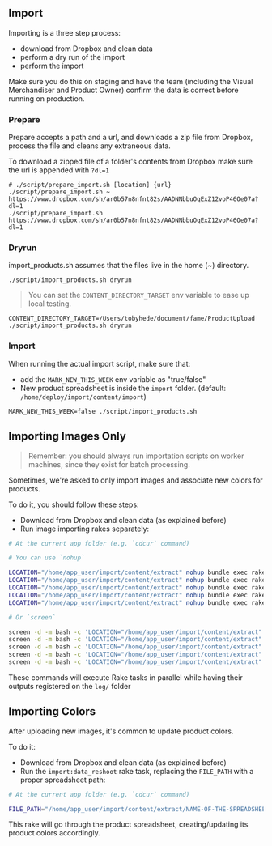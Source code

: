 ## Import

Importing is a three step process:

- download from Dropbox and clean data
- perform a dry run of the import
- perform the import

Make sure you do this on staging and have the team (including the Visual Merchandiser and Product Owner) confirm the data is correct before running on production.

### Prepare

Prepare accepts a path and a url, and downloads a zip file from Dropbox, process the file and cleans any extraneous data.

To download a zipped file of a folder's contents from Dropbox make sure the url is appended with `?dl=1`


```
# ./script/prepare_import.sh [location] {url}
./script/prepare_import.sh ~ https://www.dropbox.com/sh/ar0b57n8nfnt82s/AADNNbbuOqExZ12voP46Oe07a?dl=1
./script/prepare_import.sh https://www.dropbox.com/sh/ar0b57n8nfnt82s/AADNNbbuOqExZ12voP46Oe07a?dl=1
```

### Dryrun

import_products.sh assumes that the files live in the home (~) directory.

```
./script/import_products.sh dryrun
```

> You can set the `CONTENT_DIRECTORY_TARGET` env variable to ease up local testing.

```shell
CONTENT_DIRECTORY_TARGET=/Users/tobyhede/document/fame/ProductUpload ./script/import_products.sh dryrun
```

### Import

When running the actual import script, make sure that:

- add the `MARK_NEW_THIS_WEEK` env variable as "true/false"
- New product spreadsheet is inside the `import` folder. (default: `/home/deploy/import/content/import`)

```
MARK_NEW_THIS_WEEK=false ./script/import_products.sh
```

## Importing Images Only

> Remember: you should always run importation scripts on worker machines, since they exist for batch processing.

Sometimes, we're asked to only import images and associate new colors for products.

To do it, you should follow these steps:

- Download from Dropbox and clean data (as explained before)
- Run image importing rakes separately:

```bash
# At the current app folder (e.g. `cdcur` command)

# You can use `nohup`

LOCATION="/home/app_user/import/content/extract" nohup bundle exec rake import:product:images > log/products_import.log &
LOCATION="/home/app_user/import/content/extract" nohup bundle exec rake import:customization:images > log/customizations_import.log &
LOCATION="/home/app_user/import/content/extract" nohup bundle exec rake import:moodboard:images > log/moodboards_import.log &
LOCATION="/home/app_user/import/content/extract" nohup bundle exec rake import:song:images > log/songs_import.log &
LOCATION="/home/app_user/import/content/extract" nohup bundle exec rake import:render3d:images > log/render3d_import.log &

# Or `screen`

screen -d -m bash -c 'LOCATION="/home/app_user/import/content/extract" bundle exec rake import:product:images'
screen -d -m bash -c 'LOCATION="/home/app_user/import/content/extract" bundle exec rake import:customization:images'
screen -d -m bash -c 'LOCATION="/home/app_user/import/content/extract" bundle exec rake import:moodboard:images'
screen -d -m bash -c 'LOCATION="/home/app_user/import/content/extract" bundle exec rake import:song:images'
screen -d -m bash -c 'LOCATION="/home/app_user/import/content/extract" bundle exec rake import:render3d:images'
```

These commands will execute Rake tasks in parallel while having their outputs registered on the `log/` folder

## Importing Colors

After uploading new images, it's common to update product colors.

To do it:

- Download from Dropbox and clean data (as explained before)
- Run the `import:data_reshoot` rake task, replacing the `FILE_PATH` with a proper spreadsheet path:

```bash
# At the current app folder (e.g. `cdcur` command)

FILE_PATH="/home/app_user/import/content/extract/NAME-OF-THE-SPREADSHEET.xlsx" bundle exec rake import:data_reshoot
```

This rake will go through the product spreadsheet, creating/updating its product colors accordingly. 
